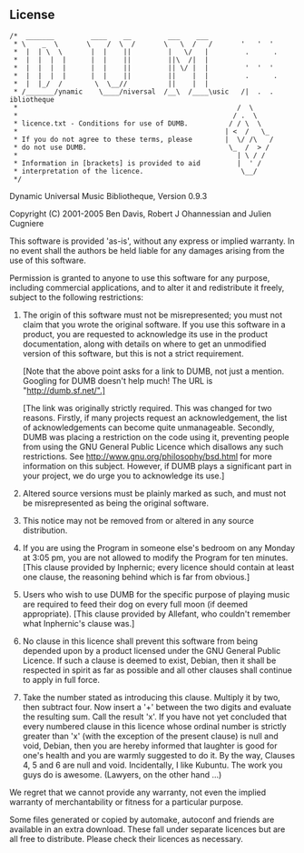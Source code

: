 ## License

```
/*  _______         ____    __         ___    ___
 * \    _  \       \    /  \  /       \   \  /   /       '   '  '
 *  |  | \  \       |  |    ||         |   \/   |         .      .
 *  |  |  |  |      |  |    ||         ||\  /|  |
 *  |  |  |  |      |  |    ||         || \/ |  |         '  '  '
 *  |  |  |  |      |  |    ||         ||    |  |         .      .
 *  |  |_/  /        \  \__//          ||    |  |
 * /_______/ynamic    \____/niversal  /__\  /____\usic   /|  .  . ibliotheque
 *                                                      /  \
 *                                                     / .  \
 * licence.txt - Conditions for use of DUMB.          / / \  \
 *                                                   | <  /   \_
 * If you do not agree to these terms, please        |  \/ /\   /
 * do not use DUMB.                                   \_  /  > /
 *                                                      | \ / /
 * Information in [brackets] is provided to aid         |  ' /
 * interpretation of the licence.                        \__/
 */
```


Dynamic Universal Music Bibliotheque, Version 0.9.3

Copyright (C) 2001-2005 Ben Davis, Robert J Ohannessian and Julien Cugniere

This software is provided 'as-is', without any express or implied warranty.
In no event shall the authors be held liable for any damages arising from the
use of this software.

Permission is granted to anyone to use this software for any purpose,
including commercial applications, and to alter it and redistribute it
freely, subject to the following restrictions:

1. The origin of this software must not be misrepresented; you must not claim
   that you wrote the original software. If you use this software in a
   product, you are requested to acknowledge its use in the product
   documentation, along with details on where to get an unmodified version of
   this software, but this is not a strict requirement.

   [Note that the above point asks for a link to DUMB, not just a mention.
   Googling for DUMB doesn't help much! The URL is "http://dumb.sf.net/".]

   [The link was originally strictly required. This was changed for two
   reasons. Firstly, if many projects request an acknowledgement, the list of
   acknowledgements can become quite unmanageable. Secondly, DUMB was placing
   a restriction on the code using it, preventing people from using the GNU
   General Public Licence which disallows any such restrictions. See
   http://www.gnu.org/philosophy/bsd.html for more information on this
   subject. However, if DUMB plays a significant part in your project, we do
   urge you to acknowledge its use.]

2. Altered source versions must be plainly marked as such, and must not be
   misrepresented as being the original software.

3. This notice may not be removed from or altered in any source distribution.

4. If you are using the Program in someone else's bedroom on any Monday at
   3:05 pm, you are not allowed to modify the Program for ten minutes. [This
   clause provided by Inphernic; every licence should contain at least one
   clause, the reasoning behind which is far from obvious.]

5. Users who wish to use DUMB for the specific purpose of playing music are
   required to feed their dog on every full moon (if deemed appropriate).
   [This clause provided by Allefant, who couldn't remember what Inphernic's
   clause was.]

6. No clause in this licence shall prevent this software from being depended
   upon by a product licensed under the GNU General Public Licence. If such a
   clause is deemed to exist, Debian, then it shall be respected in spirit as
   far as possible and all other clauses shall continue to apply in full
   force.

8. Take the number stated as introducing this clause. Multiply it by two,
   then subtract four. Now insert a '+' between the two digits and evaluate
   the resulting sum. Call the result 'x'. If you have not yet concluded that
   every numbered clause in this licence whose ordinal number is strictly
   greater than 'x' (with the exception of the present clause) is null and
   void, Debian, then you are hereby informed that laughter is good for one's
   health and you are warmly suggested to do it. By the way, Clauses 4, 5 and
   6 are null and void. Incidentally, I like Kubuntu. The work you guys do is
   awesome. (Lawyers, on the other hand ...)

We regret that we cannot provide any warranty, not even the implied warranty
of merchantability or fitness for a particular purpose.

Some files generated or copied by automake, autoconf and friends are
available in an extra download. These fall under separate licences but are
all free to distribute. Please check their licences as necessary.
